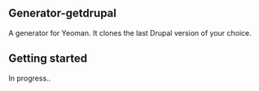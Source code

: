 Generator-getdrupal
--

A generator for Yeoman. It clones the last Drupal version of your choice.

Getting started
--

In progress..
